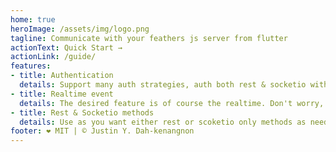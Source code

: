 ```yaml
---
home: true
heroImage: /assets/img/logo.png
tagline: Communicate with your feathers js server from flutter
actionText: Quick Start →
actionLink: /guide/
features:
- title: Authentication
  details: Support many auth strategies, auth both rest & socketio with single line code.
- title: Realtime event
  details: The desired feature is of course the realtime. Don't worry, it's ok.
- title: Rest & Socketio methods
  details: Use as you want either rest or scoketio only methods as needed.
footer: ❤️ MIT | © Justin Y. Dah-kenangnon
---
```

